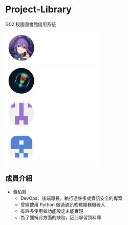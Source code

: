 # Project-Library

G02 校園圖書館借用系統

<!--[組員](https://github.com/NFU-Database-Group/.github/tree/main/profile) -->
<p>
    <a href="https://github.com/LTurret">
        <img src="./components/LT.svg" width="300" height="100" alt="Made with SVG">
    </a>
    <a href="https://github.com/kiol1812">
        <img src="./components/kiol.svg" width="300" height="100" alt="Made with SVG">
    </a>
    <a href="https://github.com/Wang-You-Hong">
        <img src="./components/Wang_You_Hong.svg" width="300" height="100" alt="Made with SVG">
    </a>
    <a href="https://github.com/Daniel-TW-0">
        <img src="./components/Daniel_TW_0.svg" width="300" height="100" alt="Made with SVG">
    </a>
</p>

## 成員介紹

- 黃柏菻
  - DevOps、後端專長，執行過許多或資訊安全的專案
  - 曾經使用 Python 做過通訊軟體服務機器人
  - 有許多使用者功能設定未能實現
  - 為了彌補此方面的缺陷，因此學習資料庫
